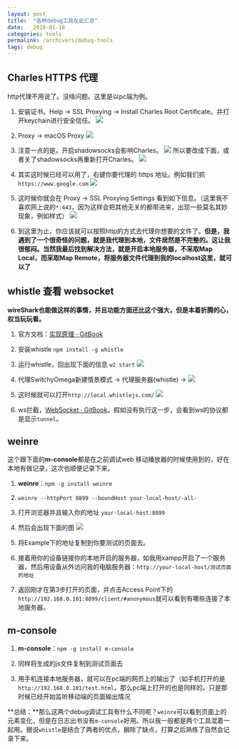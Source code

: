 ```yaml
---
layout: post
title:  "各种debug工具在此汇总"
date:   2018-01-18
categories: tools
permalink: /archivers/debug-tools
tags: debug
---
```


## Charles HTTPS 代理

http代理不用说了。没啥问题。这里是以pc端为例。

1. 安装证书。Help ->  SSL Proxying -> Install Charles Root Certificate。并打开keychain进行安全信任。
![](/images/qiniu/180118191654.png)

2. Proxy -> macOS Proxy
![](/images/qiniu/180118191836.png)

3. 注意一点的是。开启shadowsocks会影响Charles。
![](/images/qiniu/180118191953.png)
所以要改成下面，或者关了shadowsocks再重新打开Charles。
![](/images/qiniu/180118192057.png)

4. 其实这时候已经可以用了，右键你要代理的 https 地址。例如我们抓`https://www.google.com`
![](/images/qiniu/180118192154.png)

5. 这时候你就会在 Proxy -> SSL Proxying Settings 看到如下信息。（这里我不喜欢网上说的`*:443`，因为这样会把其他无关的都带进来，出现一些莫名其妙现象，例如样式）
![](/images/qiniu/180118192313.png)

6. 到这里为止，你应该就可以按照http的方式去代理你想要的文件了。**但是，我遇到了一个很奇怪的问题，就是我代理到本地，文件居然是不完整的。这让我很郁闷。当然我最后找到解决方法，就是开启本地服务器，不采取Map Local，而采取Map Remote，将服务器文件代理到我的localhost这里，就可以了**

## whistle 查看 websocket

**wireShark也能做这样的事情，并且功能方面还比这个强大，但是本着折腾的心，权当玩玩看。**

1. 官方文档：[实现原理 · GitBook](https://avwo.github.io/whistle/)

2. 安装whistle `npm install -g whistle`

3. 运行whistle，回出现下面的信息 `w2 start`
![](/images/qiniu/180118192521.png)

4. 代理SwitchyOmega新建情景模式 -> 代理服务器(whistle) -> 
![](/images/qiniu/180118192606.png)

5. 这时候就可以打开`http://local.whistlejs.com/`
![](/images/qiniu/180118223728.png)

6. ws拦截，[WebSocket · GitBook](https://avwo.github.io/whistle/webui/websocket.html)。假如没有执行这一步，会看到ws的协议都是显示`tunnel`。

## weinre

这个跟下面的**m-console**都是在之前调试web 移动播放器的时候使用到的，好在本地有做记录，这次也顺便记录下来。

1. **weinre**：`npm -g install weinre`

2. `weinre --httpPort 8899 --boundHost your-local-host/-all-`

3. 打开浏览器并且输入你的地址 `your-local-host:8899`

4. 然后会出现下面的图
![](/images/qiniu/180118224316.png)

5. 将Example下的地址复制到你要测试的页面去。

6. 接着用你的设备链接你的本地开启的服务器，如我用xampp开启了一个服务器，然后用设备从外访问我的电脑服务器：`http://your-local-host/测试页面的地址`

7. 返回刚才在第3步打开的页面，并点击Access Point下的
`http://192.168.0.101:8899/client/#anonymous`就可以看到有哪些连接了本地服务器。

## m-console

1. **m-console**：`npm -g install m-console`

2. 同样将生成的js文件复制到测试页面去

3. 用手机连接本地服务器，就可以在pc端的网页上的输出了（如手机打开的是`http://192.168.0.101/test.html`，那么pc端上打开的也是同样的。只是那时候已经开始监听移动端的页面输出情况

**总结：**那么这两个debug调试工具有什么不同呢？`weinre`可以看到页面上的元素变化，但是在日志出书没有`m-console`好用。所以我一般都是两个工具混着一起用。据说`whistle`是结合了两者的优点，摒除了缺点，打算之后熟练了自然会记录下来。